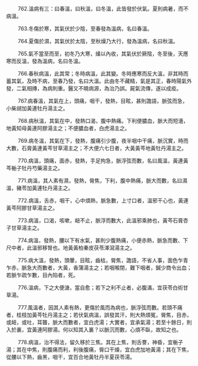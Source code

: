 <p>&emsp;&emsp;
762.溫病有三：曰春溫，曰秋溫，曰冬溫，此皆發於伏氣。夏則病暑，而不病溫。
</p>
<p>&emsp;&emsp;
763.冬傷於寒，其氣伏於少陰，至春發為溫病，名曰春溫。
</p>
<p>&emsp;&emsp;
764.夏傷於濕，其氣伏於太陰，至秋燥乃大行，發為溫病，名曰秋溫。
</p>
<p>&emsp;&emsp;
765.氣不當至而至，初冬乃大寒，燥以內收，其氣伏於厥陰，冬至後，天應寒而反溫，發為溫病，名曰冬溫。
</p>
<p>&emsp;&emsp;
766.春秋病溫，此其常；冬時病溫，此其變。冬時應寒而反大溫，非其時而蓄其氣，及時不病，至春乃發，名曰大溫。此由冬不藏精，氣是其正，春時陽氣外發，二氣相摶，為病則重。醫又不曉病源，為治乃誤。屍氣流傳，遂以成疫。
</p>
<p>&emsp;&emsp;
767.病春溫，其氣在上，頭痛，咽干，發熱，目眩，甚則譫語，脈弦而急，小柴胡加黃連牡丹湯主之。
</p>
<p>&emsp;&emsp;
768.病秋溫，其氣在中，發熱口渴，腹中熱痛。下利便膿血，脈大而短濇，地黃知母黃連阿膠湯主之；不便膿血者，白虎湯主之。
</p>
<p>&emsp;&emsp;
769.病冬溫，其氣在下，發熱，腹痛引少腹，夜半咽中干痛，脈沉實，時而大數，石膏黃連黃芩甘草湯主之；不大便六七日者，大黃黃芩地黃牡丹湯主之。
</p>
<p>&emsp;&emsp;
770.病溫，頭痛，面赤，發熱，手足拘急，脈浮弦而數，名曰風溫，黃連黃芩梔子牡丹芍藥湯主之。
</p>
<p>&emsp;&emsp;
771.病溫，其人素有濕，發熱，脣焦，下利，腹中熱痛，脈大而數，名曰濕溫，豬苓加黃連牡丹湯主之。
</p>
<p>&emsp;&emsp;
772.病溫，舌赤，咽干，心中煩熱，脈急數，上寸口者，溫邪干心也，黃連黃芩阿膠甘草湯主之。
</p>
<p>&emsp;&emsp;
773.病溫，口渴，咳嗽，衄不止，脈浮而數大，此溫邪乘肺也，黃芩石膏杏子甘草湯主之。
</p>
<p>&emsp;&emsp;
774.病溫，發熱，腰以下有水氣，甚則少腹熱痛，小便赤熱，脈急而數、下尺中者，此溫邪移腎也。地黃黃柏秦皮茯苓澤瀉湯主之。
</p>
<p>&emsp;&emsp;
775.病大溫，發熱，頭暈，目眩，齒枯，脣焦，譫語，不省人事，面色乍青乍赤，脈急大而數者，大黃，香蒲湯主之；若咽喉閉，難下咽者，鍼少商令出血；若脈乍疏乍數，目內陷者，死。
</p>
<p>&emsp;&emsp;
776.溫病，下之大便溏，當自愈；若下之利不止者，必腹滿，宜茯苓白術甘草湯。
</p>
<p>&emsp;&emsp;
777.風溫者，因其人素有熱，更傷於風而為病也，脈浮弦而數。若頭不痛者，桂枝加黃芩牡丹湯主之；若伏氣病溫，誤發其汗，則大熱煩冤，脣焦，目赤，或衄，或吐，耳聾，脈大而數者，宜白虎湯；大實者，宜承氣湯；若至十餘日，則入於裏，宜黃連阿膠湯。何以知其入裏？以脈沉而數，心煩不臥，故知之也。
</p>
<p>&emsp;&emsp;
778.病溫，治不得法，留久移於三焦。其在上焦，則舌謇，神昏，宜梔子湯；其在中焦，則腹痛而利，利後腹痛，脣口干燥，宜白虎加地黃湯；其在下焦，從腰以下熱，齒黑，咽干，宜百合地黃牡丹半夏茯苓湯。
</p>